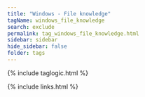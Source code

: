 ```yaml
---
title: "Windows - File knowledge"
tagName: windows_file_knowledge
search: exclude
permalink: tag_windows_file_knowledge.html
sidebar: sidebar
hide_sidebar: false
folder: tags
---
```


{% include taglogic.html %}

{% include links.html %}
